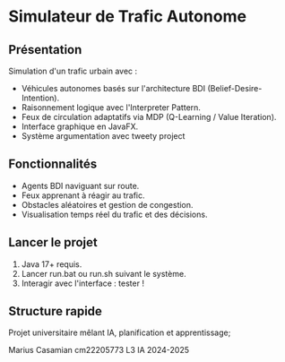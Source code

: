 # Simulateur de Trafic Autonome

## Présentation

Simulation d'un trafic urbain avec :
- Véhicules autonomes basés sur l'architecture BDI (Belief-Desire-Intention).
- Raisonnement logique avec l'Interpreter Pattern.
- Feux de circulation adaptatifs via MDP (Q-Learning / Value Iteration).
- Interface graphique en JavaFX.
- Système argumentation avec tweety project

## Fonctionnalités

- Agents BDI naviguant sur route.
- Feux apprenant à réagir au trafic.
- Obstacles aléatoires et gestion de congestion.
- Visualisation temps réel du trafic et des décisions.

## Lancer le projet

1. Java 17+ requis.
2. Lancer run.bat ou run.sh suivant le système.
3. Interagir avec l'interface : tester !

## Structure rapide

Projet universitaire mêlant IA, planification et apprentissage;

Marius Casamian cm22205773 L3 IA 2024-2025